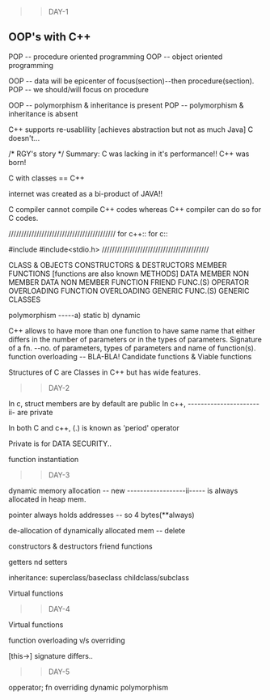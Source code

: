 >>DAY-1

OOP's with C++
--------------

POP -- procedure oriented programming
OOP -- object oriented programming 

OOP -- data will be epicenter of focus(section)--then procedure(section).
POP -- we should/will focus on procedure

OOP -- polymorphism & inheritance is present
POP -- polymorphism & inheritance is absent

C++ supports re-usablility		[achieves abstraction but not as much Java]
C doesn't...


/* RGY's story */
Summary:
C was lacking in it's performance!! C++ was born!

C with classes == C++

internet was created as a bi-product of JAVA!!

C compiler cannot compile C++ codes whereas C++ compiler can do so for C codes.


//////////////////////////////////////////
for c++::		for c::

#include<iostream>	#include<stdio.h>
//////////////////////////////////////////

CLASS & OBJECTS
CONSTRUCTORS & DESTRUCTORS
MEMBER FUNCTIONS			[functions are also known METHODS]
DATA MEMBER
NON MEMBER DATA
NON MEMBER FUNCTION
FRIEND FUNC.(S)
OPERATOR OVERLOADING
FUNCTION OVERLOADING
GENERIC FUNC.(S)
GENERIC CLASSES

polymorphism -----a) static b) dynamic

C++ allows to have more than one function to have same name that either differs in the number of parameters or in the types of parameters.
Signature of a fn. --no. of parameters, types of parameters and name of function(s).
function overloading -- BLA-BLA!
Candidate functions & Viable functions

Structures of C are Classes in C++ but has wide features.

>>DAY-2

In c, struct members are by default are public
In c++,  ----------------------ii- are private

In both C and c++, (.) is known as 'period' operator

Private is for DATA SECURITY..

function instantiation

>>DAY-3

dynamic memory allocation -- new
------------------ii----- is always allocated in heap mem.

pointer always holds addresses -- so 4 bytes(**always)

de-allocation of dynamically allocated mem -- delete

constructors & destructors
friend functions

getters nd setters

inheritance: superclass/baseclass
		childclass/subclass

Virtual functions

>>DAY-4

Virtual functions

function overloading v/s overriding

[this->] signature differs..

>>DAY-5

opperator;
fn overriding
dynamic polymorphism

